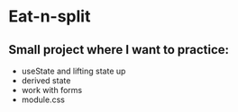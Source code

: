 # Eat-n-split

## Small project where I want to practice:

- useState and lifting state up
- derived state
- work with forms
- module.css
